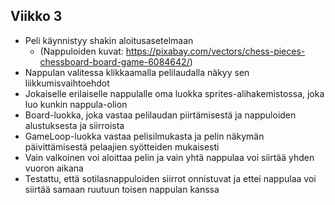 ## Viikko 3

- Peli käynnistyy shakin aloitusasetelmaan
    - (Nappuloiden kuvat: https://pixabay.com/vectors/chess-pieces-chessboard-board-game-6084642/)
- Nappulan valitessa klikkaamalla pelilaudalla näkyy sen liikkumisvaihtoehdot
- Jokaiselle erilaiselle nappulalle oma luokka sprites-alihakemistossa, joka luo kunkin nappula-olion
- Board-luokka, joka vastaa pelilaudan piirtämisestä ja nappuloiden alustuksesta ja siirroista
- GameLoop-luokka vastaa pelisilmukasta ja pelin näkymän päivittämisestä pelaajien syötteiden mukaisesti
- Vain valkoinen voi aloittaa pelin ja vain yhtä nappulaa voi siirtää yhden vuoron aikana
- Testattu, että sotilasnappuloiden siirrot onnistuvat ja ettei nappulaa voi siirtää samaan ruutuun toisen nappulan kanssa
